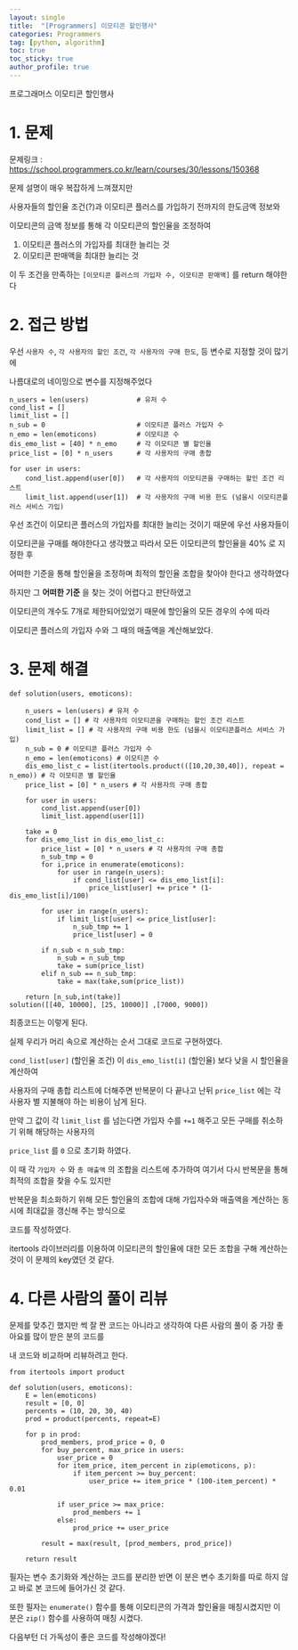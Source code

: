 ```yaml
---
layout: single
title:  "[Programmers] 이모티콘 할인행사"
categories: Programmers
tag: [python, algorithm]
toc: true
toc_sticky: true
author_profile: true
---
```

프로그래머스 이모티콘 할인행사

# 1. 문제
문제링크 : https://school.programmers.co.kr/learn/courses/30/lessons/150368

문제 설명이 매우 복잡하게 느껴졌지만 

사용자들의 할인율 조건(?)과 이모티콘 플러스를 가입하기 전까지의 한도금액 정보와

이모티콘의 금액 정보를 통해 각 이모티콘의 할인율을 조정하여

1. 이모티콘 플러스의 가입자를 최대한 늘리는 것
1. 이모티콘 판매액을 최대한 늘리는 것

이 두 조건을 만족하는 `[이모티콘 플러스의 가입자 수, 이모티콘 판매액]` 를 return 해야한다

# 2. 접근 방법

우선 `사용자 수`, `각 사용자의 할인 조건`, `각 사용자의 구매 한도`, 등 변수로 지정할 것이 많기에 

나름대로의 네이밍으로 변수를 지정해주었다
```
n_users = len(users)            # 유저 수
cond_list = []                  
limit_list = []                 
n_sub = 0                       # 이모티콘 플러스 가입자 수 
n_emo = len(emoticons)          # 이모티콘 수 
dis_emo_list = [40] * n_emo     # 각 이모티콘 별 할인율
price_list = [0] * n_users      # 각 사용자의 구매 총합

for user in users:
    cond_list.append(user[0])   # 각 사용자의 이모티콘을 구매하는 할인 조건 리스트
    limit_list.append(user[1])  # 각 사용자의 구매 비용 한도 (넘을시 이모티콘플러스 서비스 가입)
```

우선 조건이 이모티콘 플러스의 가입자를 최대한 늘리는 것이기 때문에 우선 사용자들이 

이모티콘을 구매를 해야한다고 생각했고 따라서 모든 이모티콘의 할인율을 40% 로 지정한 후 

어떠한 기준을 통해 할인율을 조정하며 최적의 할인율 조합을 찾아야 한다고 생각하였다

하지만 그 **어떠한 기준** 을 찾는 것이 어렵다고 판단하였고

이모티콘의 개수도 7개로 제한되어있었기 때문에 할인율의 모든 경우의 수에 따라 

이모티콘 플러스의 가입자 수와 그 때의 매출액을 계산해보았다.

# 3. 문제 해결

```
def solution(users, emoticons):

    n_users = len(users) # 유저 수
    cond_list = [] # 각 사용자의 이모티콘을 구매하는 할인 조건 리스트
    limit_list = [] # 각 사용자의 구매 비용 한도 (넘을시 이모티콘플러스 서비스 가입)
    n_sub = 0 # 이모티콘 플러스 가입자 수 
    n_emo = len(emoticons) # 이모티콘 수 
    dis_emo_list_c = list(itertools.product(([10,20,30,40]), repeat = n_emo)) # 각 이모티콘 별 할인율
    price_list = [0] * n_users # 각 사용자의 구매 총합

    for user in users:
        cond_list.append(user[0])
        limit_list.append(user[1])

    take = 0
    for dis_emo_list in dis_emo_list_c:
        price_list = [0] * n_users # 각 사용자의 구매 총합
        n_sub_tmp = 0
        for i,price in enumerate(emoticons):
            for user in range(n_users):
                if cond_list[user] <= dis_emo_list[i]:
                    price_list[user] += price * (1- dis_emo_list[i]/100)

        for user in range(n_users):
            if limit_list[user] <= price_list[user]:
                n_sub_tmp += 1
                price_list[user] = 0
    
        if n_sub < n_sub_tmp:
            n_sub = n_sub_tmp
            take = sum(price_list)
        elif n_sub == n_sub_tmp:
            take = max(take,sum(price_list))
        
    return [n_sub,int(take)]
solution([[40, 10000], [25, 10000]]	,[7000, 9000])
```
최종코드는 이렇게 된다.

실제 우리가 머리 속으로 계산하는 순서 그대로 코드로 구현하였다. 

`cond_list[user]` (할인율 조건) 이 `dis_emo_list[i]` (할인율) 보다 낮을 시 할인율을 계산하여 

사용자의 구매 총합 리스트에 더해주면 반복문이 다 끝나고 난뒤 `price_list` 에는 각 사용자 별 지불해야 하는 비용이 남게 된다.

만약 그 값이 각 `limit_list` 를 넘는다면 가입자 수를 `+=1` 해주고 모든 구매를 취소하기 위해 해당하는 사용자의 

`price_list` 를 `0` 으로 초기화 하였다. 

이 때 각 `가입자 수` 와 `총 매출액` 의 조합을 리스트에 추가하여 여기서 다시 반복문을 통해 최적의 조합을 찾을 수도 있지만

반복문을 최소화하기 위해 모든 할인율의 조합에 대해 가입자수와 매출액을 계산하는 동시에 최대값을 갱신해 주는 방식으로 

코드를 작성하였다. 

itertools 라이브러리를 이용하여 이모티콘의 할인율에 대한 모든 조합을 구해 계산하는 것이 이 문제의 key였던 것 같다. 



# 4. 다른 사람의 풀이 리뷰

문제를 맞추긴 했지만 썩 잘 짠 코드는 아니라고 생각하여 다른 사람의 풀이 중 가장 좋아요를 많이 받은 분의 코드를 

내 코드와 비교하며 리뷰하려고 한다.

```
from itertools import product

def solution(users, emoticons):
    E = len(emoticons)
    result = [0, 0]
    percents = (10, 20, 30, 40)
    prod = product(percents, repeat=E)

    for p in prod:
        prod_members, prod_price = 0, 0
        for buy_percent, max_price in users: 
            user_price = 0
            for item_price, item_percent in zip(emoticons, p):
                if item_percent >= buy_percent:
                    user_price += item_price * (100-item_percent) * 0.01

            if user_price >= max_price:
                prod_members += 1
            else:
                prod_price += user_price

        result = max(result, [prod_members, prod_price])

    return result
```

필자는 변수 초기화와 계산하는 코드를 분리한 반면 이 분은 변수 초기화를 따로 하지 않고 바로 본 코드에 들어가신 것 같다. 

또한 필자는 `enumerate()` 함수를 통해 이모티콘의 가격과 할인율을 매칭시켰지만 이 분은 `zip()` 함수를 사용하여 매칭 시켰다. 

다음부턴 더 가독성이 좋은 코드를 작성해야겠다!




